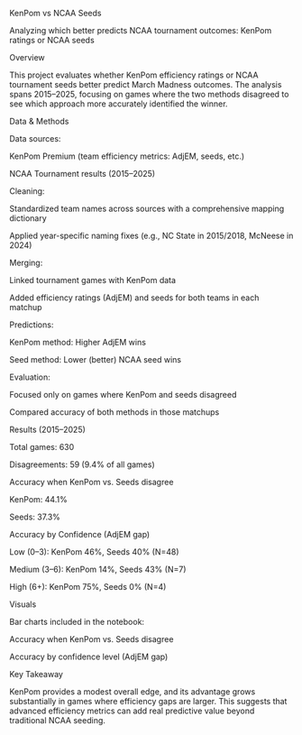 KenPom vs NCAA Seeds

Analyzing which better predicts NCAA tournament outcomes: KenPom ratings or NCAA seeds

Overview

This project evaluates whether KenPom efficiency ratings or NCAA tournament seeds better predict March Madness outcomes.
The analysis spans 2015–2025, focusing on games where the two methods disagreed to see which approach more accurately identified the winner.

Data & Methods

Data sources:

KenPom Premium (team efficiency metrics: AdjEM, seeds, etc.)

NCAA Tournament results (2015–2025)

Cleaning:

Standardized team names across sources with a comprehensive mapping dictionary

Applied year-specific naming fixes (e.g., NC State in 2015/2018, McNeese in 2024)

Merging:

Linked tournament games with KenPom data

Added efficiency ratings (AdjEM) and seeds for both teams in each matchup

Predictions:

KenPom method: Higher AdjEM wins

Seed method: Lower (better) NCAA seed wins

Evaluation:

Focused only on games where KenPom and seeds disagreed

Compared accuracy of both methods in those matchups

Results (2015–2025)

Total games: 630

Disagreements: 59 (9.4% of all games)

Accuracy when KenPom vs. Seeds disagree

KenPom: 44.1%

Seeds: 37.3%

Accuracy by Confidence (AdjEM gap)

Low (0–3): KenPom 46%, Seeds 40% (N=48)

Medium (3–6): KenPom 14%, Seeds 43% (N=7)

High (6+): KenPom 75%, Seeds 0% (N=4)

Visuals

Bar charts included in the notebook:

Accuracy when KenPom vs. Seeds disagree

Accuracy by confidence level (AdjEM gap)

Key Takeaway

KenPom provides a modest overall edge, and its advantage grows substantially in games where efficiency gaps are larger.
This suggests that advanced efficiency metrics can add real predictive value beyond traditional NCAA seeding.


